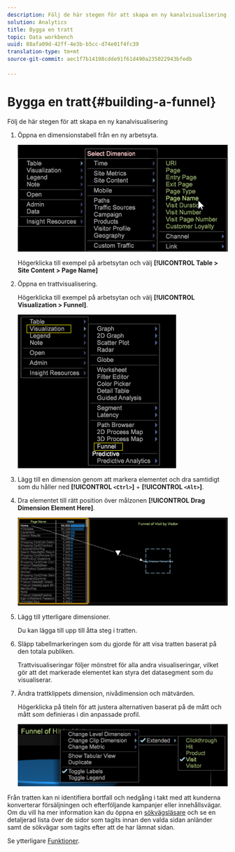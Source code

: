 ```yaml
---
description: Följ de här stegen för att skapa en ny kanalvisualisering
solution: Analytics
title: Bygga en tratt
topic: Data workbench
uuid: 88afa09d-42ff-4e3b-b5cc-d74e01f4fc39
translation-type: tm+mt
source-git-commit: aec1f7b14198cdde91f61d490a235022943bfedb

---
```



# Bygga en tratt{#building-a-funnel}

Följ de här stegen för att skapa en ny kanalvisualisering

<!-- <a id="section_A8F5530114814B689C298E369AD0643E"></a> -->

1. Öppna en dimensionstabell från en ny arbetsyta.

   ![](assets/dimension_table_pagename.png)

   Högerklicka till exempel på arbetsytan och välj **[!UICONTROL Table > Site Content > Page Name]**

1. Öppna en trattvisualisering.

   Högerklicka till exempel på arbetsytan och välj **[!UICONTROL Visualization > Funnel]**.

   ![](assets/step2-funnel.png)

1. Lägg till en dimension genom att markera elementet och dra samtidigt som du håller ned **[!UICONTROL `<Ctrl>`]** + **[!UICONTROL `<Alt>`]**.

1. Dra elementet till rätt position över målzonen **[!UICONTROL Drag Dimension Element Here]**.

   ![](assets/step4-funnel.png)

1. Lägg till ytterligare dimensioner.

   Du kan lägga till upp till åtta steg i tratten.
1. Släpp tabellmarkeringen som du gjorde för att visa tratten baserat på den totala publiken.

   Trattvisualiseringar följer mönstret för alla andra visualiseringar, vilket gör att det markerade elementet kan styra det datasegment som du visualiserar.
1. Ändra trattklippets dimension, nivådimension och mätvärden.

   Högerklicka på titeln för att justera alternativen baserat på de mått och mått som definieras i din anpassade profil.

   ![](assets/last-image-funnel.png)

Från tratten kan ni identifiera bortfall och nedgång i takt med att kunderna konverterar försäljningen och efterföljande kampanjer eller innehållsvägar. Om du vill ha mer information kan du öppna en [sökvägsläsare](../../../../home/c-get-started/c-analysis-vis/c-funnel-visualization/c-path-browser-funnel.md#concept-b0cedf7a28ae422696ded1258c9a4119) och se en detaljerad lista över de sidor som tagits innan den valda sidan anländer samt de sökvägar som tagits efter att de har lämnat sidan.

Se ytterligare [Funktioner](../../../../home/c-get-started/c-analysis-vis/c-funnel-visualization/c-funnel-visualization-features.md#concept-e65c81fe17794acd8d00d796b1780dc3).
